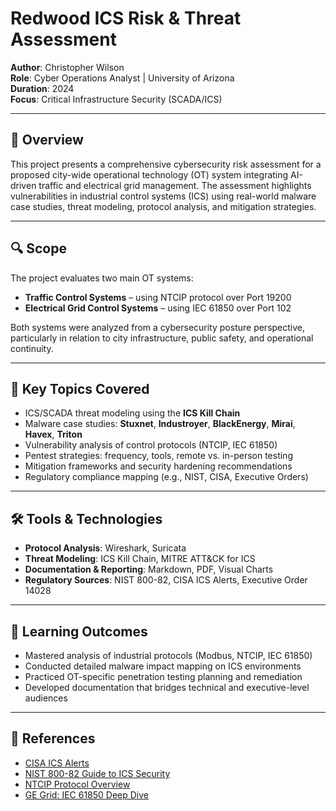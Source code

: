 # Redwood ICS Risk & Threat Assessment

**Author**: Christopher Wilson  
**Role**: Cyber Operations Analyst | University of Arizona  
**Duration**: 2024  
**Focus**: Critical Infrastructure Security (SCADA/ICS)

---

## 📘 Overview

This project presents a comprehensive cybersecurity risk assessment for a proposed city-wide operational technology (OT) system integrating AI-driven traffic and electrical grid management. The assessment highlights vulnerabilities in industrial control systems (ICS) using real-world malware case studies, threat modeling, protocol analysis, and mitigation strategies.

---

## 🔍 Scope

The project evaluates two main OT systems:

- **Traffic Control Systems** – using NTCIP protocol over Port 19200
- **Electrical Grid Control Systems** – using IEC 61850 over Port 102

Both systems were analyzed from a cybersecurity posture perspective, particularly in relation to city infrastructure, public safety, and operational continuity.

---

## 🔐 Key Topics Covered

- ICS/SCADA threat modeling using the **ICS Kill Chain**
- Malware case studies: **Stuxnet**, **Industroyer**, **BlackEnergy**, **Mirai**, **Havex**, **Triton**
- Vulnerability analysis of control protocols (NTCIP, IEC 61850)
- Pentest strategies: frequency, tools, remote vs. in-person testing
- Mitigation frameworks and security hardening recommendations
- Regulatory compliance mapping (e.g., NIST, CISA, Executive Orders)

---

## 🛠️ Tools & Technologies

- **Protocol Analysis**: Wireshark, Suricata  
- **Threat Modeling**: ICS Kill Chain, MITRE ATT&CK for ICS  
- **Documentation & Reporting**: Markdown, PDF, Visual Charts  
- **Regulatory Sources**: NIST 800-82, CISA ICS Alerts, Executive Order 14028  

---

## 🧠 Learning Outcomes

- Mastered analysis of industrial protocols (Modbus, NTCIP, IEC 61850)
- Conducted detailed malware impact mapping on ICS environments
- Practiced OT-specific penetration testing planning and remediation
- Developed documentation that bridges technical and executive-level audiences
---
## 🔗 References

- [CISA ICS Alerts](https://www.cisa.gov/news-events/ics-alerts)
- [NIST 800-82 Guide to ICS Security](https://csrc.nist.gov/publications/detail/sp/800-82/rev-2/final)
- [NTCIP Protocol Overview](https://www.ntcip.org/about/)
- [GE Grid: IEC 61850 Deep Dive](https://www.gegridsolutions.com/multilin/journals/issues/spring09/iec61850.pdf)
